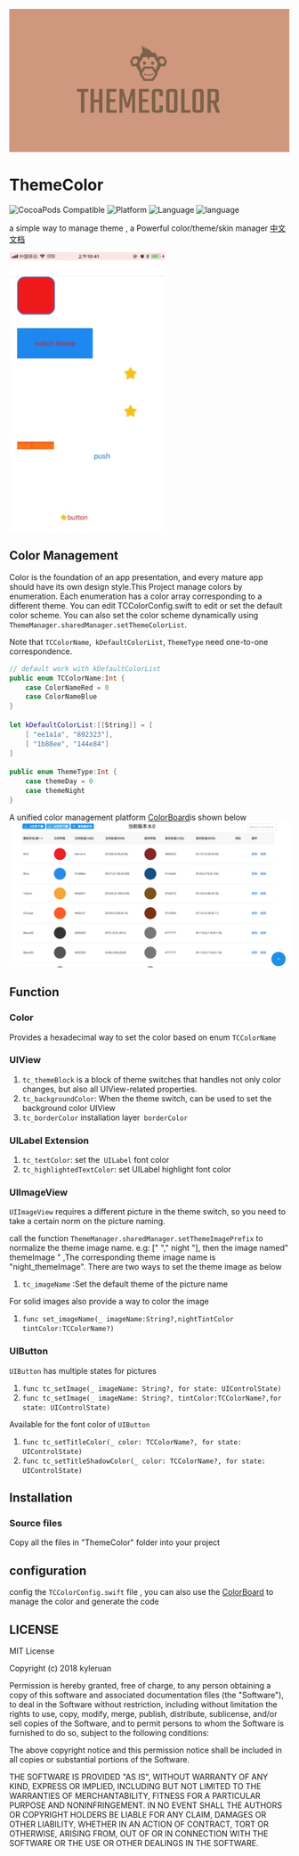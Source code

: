 ![logo](https://github.com/KyleRuan/ThemeColor/blob/master/README_IMAGE/themeLogo.png)
# ThemeColor
![CocoaPods Compatible](https://img.shields.io/cocoapods/v/ThemeColor.svg?style=flat)
![Platform](https://img.shields.io/cocoapods/p/ThemeColor.svg?style=flat)
![Language](https://img.shields.io/badge/language-swift-orange.svg)
![language](https://img.shields.io/cocoapods/l/ThemeColor.svg?style=flat)

a simple way to manage theme ,   a Powerful color/theme/skin manager
<a href="README_CN.md">中文文档</a>


![demo](https://github.com/KyleRuan/ThemeColor/blob/master/README_IMAGE/demo.gif)
## Color Management
Color is the foundation of an app presentation, and every mature app should have its own design style.This Project manage colors  by enumeration. Each enumeration has a color array corresponding to a different theme. You can edit TCColorConfig.swift to edit or set the default color scheme. You can also set the color scheme dynamically using `ThemeManager.sharedManager.setThemeColorList`.

Note that `TCColorName`,` kDefaultColorList`, `ThemeType` need one-to-one correspondence.



```swift
// default work with kDefaultColorList
public enum TCColorName:Int {
    case ColorNameRed = 0
    case ColorNameBlue
}

let kDefaultColorList:[[String]] = [
    [ "ee1a1a", "892323"],
    [ "1b88ee", "144e84"]
]

public enum ThemeType:Int {
    case themeDay = 0
    case themeNight
}
```

A unified color management platform  [ColorBoard](https://github.com/KyleRuan/LuckyColorBoard)is shown below
![themeBoard](https://github.com/KyleRuan/ThemeColor/blob/master/README_IMAGE/themeBoard.png)
## Function
### Color
Provides a hexadecimal way to set the color based on enum `TCColorName`

### UIView 
1. `tc_themeBlock` is a block of theme switches that handles not only color changes, but also all UIView-related properties.
2. `tc_backgroundColor`: When the theme switch, can be used to set the background color UIView
3.  `tc_borderColor` installation layer` borderColor`

###  UILabel Extension
1. `tc_textColor`: set the` UILabel` font color
2.  `tc_highlightedTextColor`: set UILabel highlight font color

### UIImageView

`UIImageView` requires a different picture in the theme switch, so you need to take a certain norm on the picture naming. 

 
call  the function
`ThemeManager.sharedManager.setThemeImagePrefix`  to normalize the theme image name.
e.g: [" "," night "], then the image named" themeImage " ,The corresponding theme image name is "night_themeImage". There are two ways to set the theme image as below

1. `tc_imageName` :Set the default theme of the picture name

For solid images also provide a way to color the image
1. `func set_imageName(_ imageName:String?,nightTintColor tintColor:TCColorName?)`

### UIButton
`UIButton` has multiple states for pictures
1. `func tc_setImage(_ imageName: String?, for state: UIControlState)`
2. `func tc_setImage(_ imageName: String?, tintColor:TCColorName?,for state: UIControlState) `

Available for the font color of `UIButton`
1. `func tc_setTitleColor(_ color: TCColorName?, for state: UIControlState)`
2. `func tc_setTitleShadowColor(_ color: TCColorName?, for state: UIControlState)`
## Installation

### Source files
Copy all the files in "ThemeColor" folder into your project
## configuration 
config the `TCColorConfig.swift` file , you can also use the  [ColorBoard](https://github.com/KyleRuan/LuckyColorBoard) to manage the color and generate the  code 
## LICENSE
MIT License

Copyright (c) 2018 kyleruan

Permission is hereby granted, free of charge, to any person obtaining a copy
of this software and associated documentation files (the "Software"), to deal
in the Software without restriction, including without limitation the rights
to use, copy, modify, merge, publish, distribute, sublicense, and/or sell
copies of the Software, and to permit persons to whom the Software is
furnished to do so, subject to the following conditions:

The above copyright notice and this permission notice shall be included in all
copies or substantial portions of the Software.

THE SOFTWARE IS PROVIDED "AS IS", WITHOUT WARRANTY OF ANY KIND, EXPRESS OR
IMPLIED, INCLUDING BUT NOT LIMITED TO THE WARRANTIES OF MERCHANTABILITY,
FITNESS FOR A PARTICULAR PURPOSE AND NONINFRINGEMENT. IN NO EVENT SHALL THE
AUTHORS OR COPYRIGHT HOLDERS BE LIABLE FOR ANY CLAIM, DAMAGES OR OTHER
LIABILITY, WHETHER IN AN ACTION OF CONTRACT, TORT OR OTHERWISE, ARISING FROM,
OUT OF OR IN CONNECTION WITH THE SOFTWARE OR THE USE OR OTHER DEALINGS IN THE
SOFTWARE.


